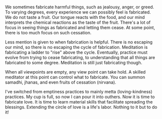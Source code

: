 We sometimes fabricate harmful things, such as jealousy, anger, or greed. To varying degrees, every experience we can possibly feel is fabricated. We do not taste a fruit. Our tongue reacts with the food, and our mind interprets the chemical reactions as the taste of the fruit. There's a lot of focus in seeing things as fabricated and letting them cease. At some point, there is too much focus on such cessation.

Less mention is given to when fabrication is helpful. There is no escaping our mind, so there is no escaping the cycle of fabrication. Meditation is fabricating a ladder to "rise" above the cycle. Eventually, practice must evolve from trying to cease fabricating, to understanding that all things are fabricated to some degree. Meditation is still just fabricating though. 

When all viewpoints are empty, any view point can take hold. A skilled meditator at this point can control what to fabricate. You can summon samadhi, jhanas, and even fruits of cessation (nirvana). 

I've switched from emptiness practices to mainly metta (loving-kindness) practices. My cup is full, so now I can pour it into outhers. Now it is time to fabricate love. It is time to learn material skills that facilitate spreading the blessings. Extending the circle of love is a life's labor. Nothing to it but to do it!